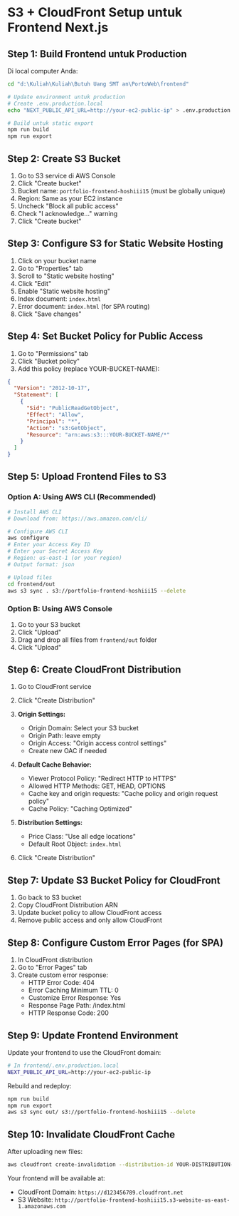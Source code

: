 # S3 + CloudFront Setup untuk Frontend Next.js

## Step 1: Build Frontend untuk Production

Di local computer Anda:

```bash
cd "d:\Kuliah\Kuliah\Butuh Uang SMT an\PortoWeb\frontend"

# Update environment untuk production
# Create .env.production.local
echo "NEXT_PUBLIC_API_URL=http://your-ec2-public-ip" > .env.production.local

# Build untuk static export
npm run build
npm run export
```

## Step 2: Create S3 Bucket

1. Go to S3 service di AWS Console
2. Click "Create bucket"
3. Bucket name: `portfolio-frontend-hoshiii15` (must be globally unique)
4. Region: Same as your EC2 instance
5. Uncheck "Block all public access"
6. Check "I acknowledge..." warning
7. Click "Create bucket"

## Step 3: Configure S3 for Static Website Hosting

1. Click on your bucket name
2. Go to "Properties" tab
3. Scroll to "Static website hosting"
4. Click "Edit"
5. Enable "Static website hosting"
6. Index document: `index.html`
7. Error document: `index.html` (for SPA routing)
8. Click "Save changes"

## Step 4: Set Bucket Policy for Public Access

1. Go to "Permissions" tab
2. Click "Bucket policy"
3. Add this policy (replace YOUR-BUCKET-NAME):

```json
{
  "Version": "2012-10-17",
  "Statement": [
    {
      "Sid": "PublicReadGetObject",
      "Effect": "Allow",
      "Principal": "*",
      "Action": "s3:GetObject",
      "Resource": "arn:aws:s3:::YOUR-BUCKET-NAME/*"
    }
  ]
}
```

## Step 5: Upload Frontend Files to S3

### Option A: Using AWS CLI (Recommended)

```bash
# Install AWS CLI
# Download from: https://aws.amazon.com/cli/

# Configure AWS CLI
aws configure
# Enter your Access Key ID
# Enter your Secret Access Key
# Region: us-east-1 (or your region)
# Output format: json

# Upload files
cd frontend/out
aws s3 sync . s3://portfolio-frontend-hoshiii15 --delete
```

### Option B: Using AWS Console

1. Go to your S3 bucket
2. Click "Upload"
3. Drag and drop all files from `frontend/out` folder
4. Click "Upload"

## Step 6: Create CloudFront Distribution

1. Go to CloudFront service
2. Click "Create Distribution"
3. **Origin Settings:**

   - Origin Domain: Select your S3 bucket
   - Origin Path: leave empty
   - Origin Access: "Origin access control settings"
   - Create new OAC if needed

4. **Default Cache Behavior:**

   - Viewer Protocol Policy: "Redirect HTTP to HTTPS"
   - Allowed HTTP Methods: GET, HEAD, OPTIONS
   - Cache key and origin requests: "Cache policy and origin request policy"
   - Cache Policy: "Caching Optimized"

5. **Distribution Settings:**

   - Price Class: "Use all edge locations"
   - Default Root Object: `index.html`

6. Click "Create Distribution"

## Step 7: Update S3 Bucket Policy for CloudFront

1. Go back to S3 bucket
2. Copy CloudFront Distribution ARN
3. Update bucket policy to allow CloudFront access
4. Remove public access and only allow CloudFront

## Step 8: Configure Custom Error Pages (for SPA)

1. In CloudFront distribution
2. Go to "Error Pages" tab
3. Create custom error response:
   - HTTP Error Code: 404
   - Error Caching Minimum TTL: 0
   - Customize Error Response: Yes
   - Response Page Path: /index.html
   - HTTP Response Code: 200

## Step 9: Update Frontend Environment

Update your frontend to use the CloudFront domain:

```bash
# In frontend/.env.production.local
NEXT_PUBLIC_API_URL=http://your-ec2-public-ip
```

Rebuild and redeploy:

```bash
npm run build
npm run export
aws s3 sync out/ s3://portfolio-frontend-hoshiii15 --delete
```

## Step 10: Invalidate CloudFront Cache

After uploading new files:

```bash
aws cloudfront create-invalidation --distribution-id YOUR-DISTRIBUTION-ID --paths "/*"
```

Your frontend will be available at:

- CloudFront Domain: `https://d123456789.cloudfront.net`
- S3 Website: `http://portfolio-frontend-hoshiii15.s3-website-us-east-1.amazonaws.com`
